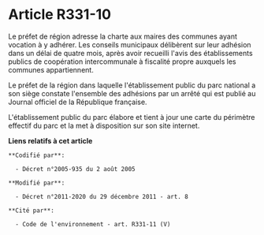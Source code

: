 # Article R331-10

Le préfet de région adresse la charte aux maires des communes ayant vocation à y adhérer. Les conseils municipaux délibèrent
sur leur adhésion dans un délai de quatre mois, après avoir recueilli l'avis des établissements publics de coopération
intercommunale à fiscalité propre auxquels les communes appartiennent.

Le préfet de la région dans laquelle l'établissement public du parc national a son siège constate l'ensemble des adhésions
par un arrêté qui est publié au Journal officiel de la République française.

L'établissement public du parc élabore et tient à jour une carte du périmètre effectif du parc et la met à disposition sur
son site internet.

**Liens relatifs à cet article**

	**Codifié par**:

	  - Décret n°2005-935 du 2 août 2005

	**Modifié par**:

	  - Décret n°2011-2020 du 29 décembre 2011 - art. 8

	**Cité par**:

	  - Code de l'environnement - art. R331-11 (V)
